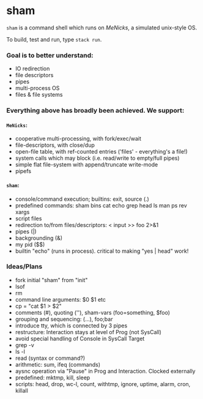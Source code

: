 # sham

`sham` is a command shell which runs on _MeNicks_, a simulated unix-style OS.

To build, test and run, type `stack run`.

### Goal is to better understand:

- IO redirection
- file descriptors
- pipes
- multi-process OS
- files & file systems


### Everything above has broadly been achieved. We support:

#### `MeNicks`:
- cooperative multi-processing, with fork/exec/wait
- file-descriptors, with close/dup
- open-file table, with ref-counted entries ('files' - everything's a file!)
- system calls which may block (i.e. read/write to empty/full pipes)
- simple flat file-system with append/truncate write-mode
- pipefs

#### `sham`:
- console/command execution; builtins: exit, source (.)
- predefined commands: sham bins cat echo grep head ls man ps rev xargs
- script files
- redirection to/from files/descriptors: < input >> foo 2>&1
- pipes (|)
- backgrounding (&)
- my pid ($$)
- builtin "echo" (runs in process). critical to making "yes | head" work!


### Ideas/Plans
- fork initial "sham" from "init"
- lsof
- rm
- command line arguments: $0 $1 etc
- cp = "cat $1 > $2"
- comments (#), quoting (''), sham-vars (foo=something, $foo)
- grouping and sequencing: (...), foo;bar
- introduce tty, which is connected by 3 pipes
- restructure: Interaction stays at level of Prog (not SysCall)
- avoid special handling of Console in SysCall Target
- grep -v
- ls -l
- read (syntax or command?)
- arithmetic: sum, ifeq (commands)
- aysnc operation via "Pause" in Prog and Interaction. Clocked externally
- predefined: mktmp, kill, sleep
- scripts: head, drop, wc-l, count, withtmp, ignore, uptime, alarm, cron, killall
